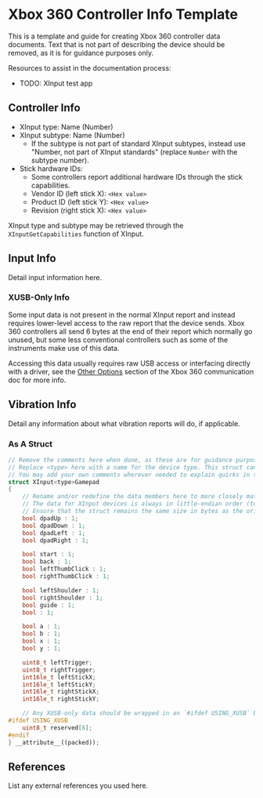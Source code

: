 # Xbox 360 Controller Info Template

This is a template and guide for creating Xbox 360 controller data documents. Text that is not part of describing the device should be removed, as it is for guidance purposes only.

Resources to assist in the documentation process:

- TODO: XInput test app 

## Controller Info

- XInput type: Name (Number)
- XInput subtype: Name (Number)
  - If the subtype is not part of standard XInput subtypes, instead use "Number, not part of XInput standards" (replace `Number` with the subtype number).
- Stick hardware IDs:
  - Some controllers report additional hardware IDs through the stick capabilities.
  - Vendor ID (left stick X): `<Hex value>`
  - Product ID (left stick Y): `<Hex value>`
  - Revision (right stick X): `<Hex value>`

XInput type and subtype may be retrieved through the `XInputGetCapabilities` function of XInput.

## Input Info

Detail input information here.

### XUSB-Only Info

Some input data is not present in the normal XInput report and instead requires lower-level access to the raw report that the device sends. Xbox 360 controllers all send 6 bytes at the end of their report which normally go unused, but some less conventional controllers such as some of the instruments make use of this data.

Accessing this data usually requires raw USB access or interfacing directly with a driver, see the [Other Options](../Controller%20Communication%20Basics/Xbox%20360.md#other-options) section of the Xbox 360 communication doc for more info.

## Vibration Info

Detail any information about what vibration reports will do, if applicable.

### As A Struct

```cpp
// Remove the comments here when done, as these are for guidance purposes only.
// Replace <type> here with a name for the device type. This struct can be usable in place of the regular XINPUT_GAMEPAD struct.
// You may add your own comments wherever needed to explain quirks in the inputs.
struct XInput<type>Gamepad
{
    // Rename and/or redefine the data members here to more closely match the reported data from the controller.
    // The data for XInput devices is always in little-endian order (to my knowledge at least), so keep that in mind when redefining.
    // Ensure that the struct remains the same size in bytes as the original struct.
    bool dpadUp : 1;
    bool dpadDown : 1;
    bool dpadLeft : 1;
    bool dpadRight : 1;

    bool start : 1;
    bool back : 1;
    bool leftThumbClick : 1;
    bool rightThumbClick : 1;

    bool leftShoulder : 1;
    bool rightShoulder : 1;
    bool guide : 1;
    bool : 1;

    bool a : 1;
    bool b : 1;
    bool x : 1;
    bool y : 1;

    uint8_t leftTrigger;
    uint8_t rightTrigger;
    int16le_t leftStickX;
    int16le_t leftStickY;
    int16le_t rightStickX;
    int16le_t rightStickY;

    // Any XUSB-only data should be wrapped in an `#ifdef USING_XUSB` block like so:
#ifdef USING_XUSB
    uint8_t reserved[6];
#endif
} __attribute__((packed));
```

## References

List any external references you used here.

